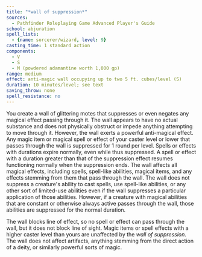 ```yaml
---
title: "*wall of suppression*"
sources:
  - Pathfinder Roleplaying Game Advanced Player's Guide
school: abjuration
spell_lists:
  - {name: sorcerer/wizard, level: 9}
casting_time: 1 standard action
components:
  - V
  - S
  - M (powdered adamantine worth 1,000 gp)
range: medium
effect: anti-magic wall occupying up to two 5 ft. cubes/level (S)
duration: 10 minutes/level; see text
saving_throw: none
spell_resistance: no
---
```


You create a wall of glittering motes that suppresses or even negates any magical effect passing through it. The wall appears to have no actual substance and does not physically obstruct or impede anything attempting to move through it. However, the wall exerts a powerful anti-magical effect. Any magic item or magical spell or effect of your caster level or lower that passes through the wall is suppressed for 1 round per level. Spells or effects with durations expire normally, even while thus suppressed. A spell or effect with a duration greater than that of the suppression effect resumes functioning normally when the suppression ends. The wall affects all magical effects, including spells, spell-like abilities, magical items, and any effects stemming from them that pass through the wall. The wall does not suppress a creature's ability to cast spells, use spell-like abilities, or any other sort of limited-use abilities even if the wall suppresses a particular application of those abilities. However, if a creature with magical abilities that are constant or otherwise always active passes through the wall, those abilities are suppressed for the normal duration.

The wall blocks line of effect, so no spell or effect can pass through the wall, but it does not block line of sight. Magic items or spell effects with a higher caster level than yours are unaffected by the *wall of suppression*. The wall does not affect artifacts, anything stemming from the direct action of a deity, or similarly powerful sorts of magic.

